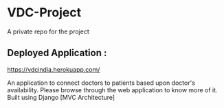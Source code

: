 # VDC-Project
A private repo for the project
## Deployed Application :
https://vdcindia.herokuapp.com/

An application to connect doctors to patients based upon doctor's availability. Please browse through the web application to know more of it.
Built using Django [MVC Architecture]
